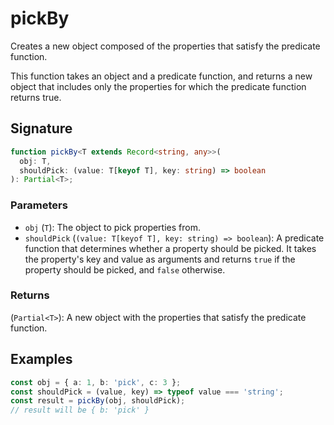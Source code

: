 # pickBy

Creates a new object composed of the properties that satisfy the predicate function.

This function takes an object and a predicate function, and returns a new object that
includes only the properties for which the predicate function returns true.

## Signature

```typescript
function pickBy<T extends Record<string, any>>(
  obj: T,
  shouldPick: (value: T[keyof T], key: string) => boolean
): Partial<T>;
```

### Parameters

- `obj` (`T`): The object to pick properties from.
- `shouldPick` (`(value: T[keyof T], key: string) => boolean`): A predicate function that determines whether a property should be picked. It takes the property's key and value as arguments and returns `true` if the property should be picked, and `false` otherwise.

### Returns

(`Partial<T>`): A new object with the properties that satisfy the predicate function.

## Examples

```typescript
const obj = { a: 1, b: 'pick', c: 3 };
const shouldPick = (value, key) => typeof value === 'string';
const result = pickBy(obj, shouldPick);
// result will be { b: 'pick' }
```
